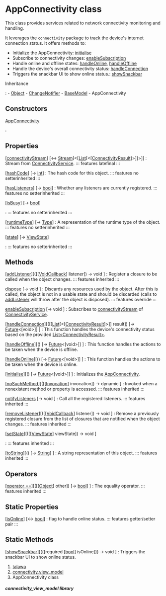 
<div>

# AppConnectivity class

</div>


This class provides services related to network connectivity monitoring
and handling.

It leverages the `connectivity` package to track the device\'s internet
connection status. It offers methods to:

-   Initialize the AppConnectivity:
    [initialise](../view_model_connectivity_view_model/AppConnectivity/initialise.html)
-   Subscribe to connectivity changes:
    [enableSubscription](../view_model_connectivity_view_model/AppConnectivity/enableSubscription.html)
-   Handle online and offline states:
    [handleOnline](../view_model_connectivity_view_model/AppConnectivity/handleOnline.html),
    [handleOffline](../view_model_connectivity_view_model/AppConnectivity/handleOffline.html)
-   Handle the device\'s overall connectivity status:
    [handleConnection](../view_model_connectivity_view_model/AppConnectivity/handleConnection.html)
-   Triggers the snackbar UI to show online status.:
    [showSnackbar](../view_model_connectivity_view_model/AppConnectivity/showSnackbar.html)




Inheritance

:   -   [Object](https://api.flutter.dev/flutter/dart-core/Object-class.html)
    -   [ChangeNotifier](https://api.flutter.dev/flutter/foundation/ChangeNotifier-class.html)
    -   [BaseModel](../view_model_base_view_model/BaseModel-class.html)
    -   AppConnectivity



## Constructors

[AppConnectivity](../view_model_connectivity_view_model/AppConnectivity/AppConnectivity.html)

:   



## Properties

[[connectivityStream](../view_model_connectivity_view_model/AppConnectivity/connectivityStream.html)] [↔ [Stream](https://api.flutter.dev/flutter/dart-core/Stream-class.html)[\<[[List](https://api.flutter.dev/flutter/dart-core/List-class.html)[\<[[ConnectivityResult](https://pub.dev/documentation/connectivity_plus_platform_interface/2.0.1/connectivity_plus_platform_interface/ConnectivityResult.html)]\>]]\>]]
:   Stream from
    [ConnectivityService](../services_third_party_service_connectivity_service/ConnectivityService-class.html).
    ::: features
    latefinal
    :::

[[hashCode](https://api.flutter.dev/flutter/dart-core/Object/hashCode.html)] [→ [int](https://api.flutter.dev/flutter/dart-core/int-class.html)]
:   The hash code for this object.
    ::: features
    no setterinherited
    :::

[[hasListeners](https://api.flutter.dev/flutter/foundation/ChangeNotifier/hasListeners.html)] [→ [bool](https://api.flutter.dev/flutter/dart-core/bool-class.html)]
:   Whether any listeners are currently registered.
    ::: features
    no setterinherited
    :::

[[isBusy](../view_model_base_view_model/BaseModel/isBusy.html)] [→ [bool](https://api.flutter.dev/flutter/dart-core/bool-class.html)]

:   ::: features
    no setterinherited
    :::

[[runtimeType](https://api.flutter.dev/flutter/dart-core/Object/runtimeType.html)] [→ [Type](https://api.flutter.dev/flutter/dart-core/Type-class.html)]
:   A representation of the runtime type of the object.
    ::: features
    no setterinherited
    :::

[[state](../view_model_base_view_model/BaseModel/state.html)] [→ [ViewState](../enums_enums/ViewState.html)]

:   ::: features
    no setterinherited
    :::



## Methods

[[addListener](https://api.flutter.dev/flutter/foundation/ChangeNotifier/addListener.html)][([[[VoidCallback](https://api.flutter.dev/flutter/dart-ui/VoidCallback.html)] listener]) → void ]
:   Register a closure to be called when the object changes.
    ::: features
    inherited
    :::

[dispose](../view_model_connectivity_view_model/AppConnectivity/dispose.html) [→ void ]
:   Discards any resources used by the object. After this is called, the
    object is not in a usable state and should be discarded (calls to
    [addListener](https://api.flutter.dev/flutter/foundation/ChangeNotifier/addListener.html)
    will throw after the object is disposed).
    ::: features
    override
    :::

[enableSubscription](../view_model_connectivity_view_model/AppConnectivity/enableSubscription.html) [→ void ]
:   Subscribes to
    [connectivityStream](../view_model_connectivity_view_model/AppConnectivity/connectivityStream.html)
    of
    [ConnectivityService](../services_third_party_service_connectivity_service/ConnectivityService-class.html).

[[handleConnection](../view_model_connectivity_view_model/AppConnectivity/handleConnection.html)][([[[List](https://api.flutter.dev/flutter/dart-core/List-class.html)[\<[[ConnectivityResult](https://pub.dev/documentation/connectivity_plus_platform_interface/2.0.1/connectivity_plus_platform_interface/ConnectivityResult.html)]\>]] result]) [→ [Future](https://api.flutter.dev/flutter/dart-core/Future-class.html)\<[void\>]] ]
:   This function handles the device\'s connectivity status based on the
    provided
    [List\<ConnectivityResult\>](https://api.flutter.dev/flutter/dart-core/List-class.html).

[[handleOffline](../view_model_connectivity_view_model/AppConnectivity/handleOffline.html)][() [→ [Future](https://api.flutter.dev/flutter/dart-core/Future-class.html)\<[void\>]] ]
:   This function handles the actions to be taken when the device is
    offline.

[[handleOnline](../view_model_connectivity_view_model/AppConnectivity/handleOnline.html)][() [→ [Future](https://api.flutter.dev/flutter/dart-core/Future-class.html)\<[void\>]] ]
:   This function handles the actions to be taken when the device is
    online.

[[initialise](../view_model_connectivity_view_model/AppConnectivity/initialise.html)][() [→ [Future](https://api.flutter.dev/flutter/dart-core/Future-class.html)\<[void\>]] ]
:   Initializes the
    [AppConnectivity](../view_model_connectivity_view_model/AppConnectivity-class.html).

[[noSuchMethod](https://api.flutter.dev/flutter/dart-core/Object/noSuchMethod.html)][([[[Invocation](https://api.flutter.dev/flutter/dart-core/Invocation-class.html)] invocation]) → dynamic ]
:   Invoked when a nonexistent method or property is accessed.
    ::: features
    inherited
    :::

[notifyListeners](https://api.flutter.dev/flutter/foundation/ChangeNotifier/notifyListeners.html) [→ void ]
:   Call all the registered listeners.
    ::: features
    inherited
    :::

[[removeListener](https://api.flutter.dev/flutter/foundation/ChangeNotifier/removeListener.html)][([[[VoidCallback](https://api.flutter.dev/flutter/dart-ui/VoidCallback.html)] listener]) → void ]
:   Remove a previously registered closure from the list of closures
    that are notified when the object changes.
    ::: features
    inherited
    :::

[[setState](../view_model_base_view_model/BaseModel/setState.html)][([[[ViewState](../enums_enums/ViewState.html)] viewState]) → void ]

:   ::: features
    inherited
    :::

[[toString](https://api.flutter.dev/flutter/dart-core/Object/toString.html)][() [→ [String](https://api.flutter.dev/flutter/dart-core/String-class.html)] ]
:   A string representation of this object.
    ::: features
    inherited
    :::



## Operators

[[operator ==](https://api.flutter.dev/flutter/dart-core/Object/operator_equals.html)][([[[Object](https://api.flutter.dev/flutter/dart-core/Object-class.html)] other]) [→ [bool](https://api.flutter.dev/flutter/dart-core/bool-class.html)] ]
:   The equality operator.
    ::: features
    inherited
    :::



## Static Properties

[[isOnline](../view_model_connectivity_view_model/AppConnectivity/isOnline.html)] [↔ [bool](https://api.flutter.dev/flutter/dart-core/bool-class.html)]
:   flag to handle online status.
    ::: features
    getter/setter pair
    :::



## Static Methods

[[showSnackbar](../view_model_connectivity_view_model/AppConnectivity/showSnackbar.html)][({[required [[bool](https://api.flutter.dev/flutter/dart-core/bool-class.html)] isOnline]}) → void ]
:   Triggers the snackbar UI to show online status.







1.  [talawa](../index.html)
2.  [connectivity_view_model](../view_model_connectivity_view_model/)
3.  AppConnectivity class

##### connectivity_view_model library







